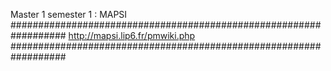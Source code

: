 Master 1 semester 1 : MAPSI
##################################################################
http://mapsi.lip6.fr/pmwiki.php
##################################################################

